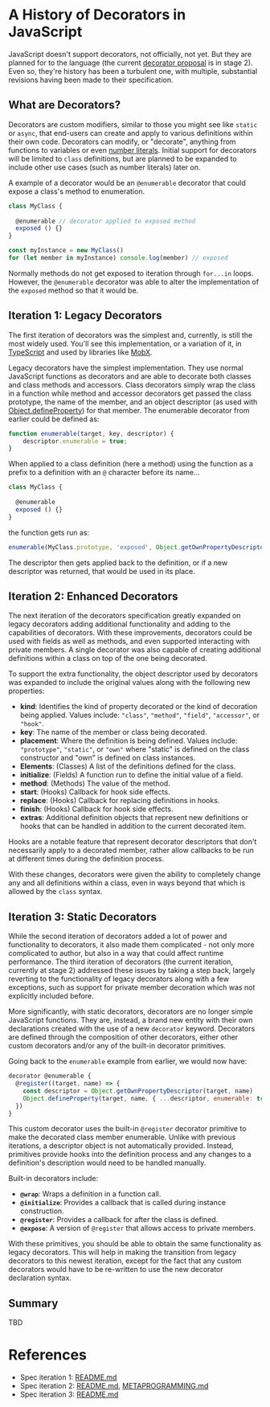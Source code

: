 # A History of Decorators in JavaScript

JavaScript doesn't support decorators, not officially, not yet.  But they are planned for to the language (the current [decorator proposal](https://github.com/tc39/proposal-decorators) is in stage 2).  Even so, they're history has been a turbulent one, with multiple, substantial revisions having been made to their specification.

## What are Decorators?

Decorators are custom modifiers, similar to those you might see like `static` or `async`, that end-users can create and apply to various definitions within their own code.  Decorators can modify, or "decorate", anything from functions to variables or even [number literals](https://github.com/tc39/proposal-extended-numeric-literals).  Initial support for decorators will be limited to `class` definitions, but are planned to be expanded to include other use cases (such as number literals) later on.

A example of a decorator would be an `@enumerable` decorator that could expose a class's method to enumeration.

```javascript
class MyClass {
  
  @enumerable // decorator applied to exposed method
  exposed () {}
}

const myInstance = new MyClass()
for (let member in myInstance) console.log(member) // exposed
```

Normally methods do not get exposed to iteration through `for...in` loops. However, the `@enumerable` decorator was able to alter the implementation of the `exposed` method so that it would be.

## Iteration 1: Legacy Decorators

The first iteration of decorators was the simplest and, currently, is still the most widely used.  You'll see this implementation, or a variation of it, in [TypeScript](https://www.typescriptlang.org/) and used by libraries like [MobX](https://mobx.js.org/).

Legacy decorators have the simplest implementation.  They use normal JavaScript functions as decorators and are able to decorate both classes and class methods and accessors.  Class decorators simply wrap the class in a function while method and accessor decorators get passed the class prototype, the name of the member, and an object descriptor (as used with [Object.defineProperty](https://developer.mozilla.org/en-US/docs/Web/JavaScript/Reference/Global_Objects/Object/defineProperty)) for that member.  The enumerable decorator from earlier could be defined as:

```javascript
function enumerable(target, key, descriptor) {
    descriptor.enumerable = true;
}
```

When applied to a class definition (here a method) using the function as a prefix to a definition with an `@` character before its name...

```javascript
class MyClass {
  
  @enumerable
  exposed () {}
}
```

the function gets run as:

```javascript
enumerable(MyClass.prototype, 'exposed', Object.getOwnPropertyDescriptor(MyClass.prototype, 'exposed'))
```

The descriptor then gets applied back to the definition, or if a new descriptor was returned, that would be used in its place.

## Iteration 2: Enhanced Decorators

The next iteration of the decorators specification greatly expanded on legacy decorators adding additional functionality and adding to the capabilities of decorators.  With these improvements, decorators could be used with fields as well as methods, and even supported interacting with private members.  A single decorator was also capable of creating additional definitions within a class on top of the one being decorated.

To support the extra functionality, the object descriptor used by decorators was expanded to include the original values along with the following new properties:

* **kind**: Identifies the kind of property decorated or the kind of decoration being applied. Values include: `"class"`, `"method"`, `"field"`, `"accessor"`, or `"hook"`.
* **key**: The name of the member or class being decorated.
* **placement**: Where the definition is being defined. Values include: `"prototype"`, `"static"`, or `"own"` where "static" is defined on the class constructor and "own" is defined on class instances.
* **Elements**: (Classes) A list of the definitions defined for the class.
* **initialize**: (Fields) A function run to define the initial value of a field.
* **method**: (Methods) The value of the method.
* **start**: (Hooks) Callback for hook side effects.
* **replace**: (Hooks) Callback for replacing definitions in hooks.
* **finish**: (Hooks) Callback for hook side effects.
* **extras**: Additional definition objects that represent new definitions or hooks that can be handled in addition to the current decorated item.

Hooks are a notable feature that represent decorator descriptors that don't necessarily apply to a decorated member, rather allow callbacks to be run at different times during the definition process.

With these changes, decorators were given the ability to completely change any and all definitions within a class, even in ways beyond that which is allowed by the `class` syntax.

## Iteration 3: Static Decorators

While the second iteration of decorators added a lot of power and functionality to decorators, it also made them complicated - not only more complicated to author, but also in a way that could affect runtime performance.  The third iteration of decorators (the current iteration, currently at stage 2) addressed these issues by taking a step back, largely reverting to the functionality of legacy decorators along with a few exceptions, such as support for private member decoration which was not explicitly included before.

More significantly, with static decorators, decorators are no longer simple JavaScript functions.  They are, instead, a brand new entity with their own declarations created with the use of a new `decorator` keyword.  Decorators are defined through the composition of other decorators, either other custom decorators and/or any of the built-in decorator primitives.

Going back to the `enumerable` example from earlier, we would now have:

```javascript
decorator @enumerable {
  @register((target, name) => {
    const descriptor = Object.getOwnPropertyDescriptor(target, name)
    Object.defineProperty(target, name, { ...descriptor, enumerable: true })
  })
}
```

This custom decorator uses the built-in `@register` decorator primitive to make the decorated class member enumerable.  Unlike with previous iterations, a descriptor object is not automatically provided.  Instead, primitives provide hooks into the definition process and any changes to a definition's description would need to be handled manually.

Built-in decorators include:

* **`@wrap`**: Wraps a definition in a function call.
* **`@initialize`**: Provides a callback that is called during instance construction.
* **`@register`**: Provides a callback for after the class is defined.
* **`@expose`**: A version of `@register` that allows access to private members.

With these primitives, you should be able to obtain the same functionality as legacy decorators.  This will help in making the transition from legacy decorators to this newest iteration, except for the fact that any custom decorators would have to be re-written to use the new decorator declaration syntax. 

## Summary

TBD


# References

- Spec iteration 1: [README.md](https://github.com/wycats/javascript-decorators/blob/e1bf8d41bfa2591d949dd3bbf013514c8904b913/README.md)
- Spec iteration 2: [README.md](https://github.com/tc39/proposal-decorators/blob/beae8dc25d2dddc3a19cdd235d14f8b16a6f1325/README.md), [METAPROGRAMMING.md](https://github.com/tc39/proposal-decorators/blob/beae8dc25d2dddc3a19cdd235d14f8b16a6f1325/METAPROGRAMMING.md)
- Spec iteration 3: [README.md](https://github.com/tc39/proposal-decorators/blob/e480e0659534567a7edb28ffe968f583a91c7e0c/README.md)
